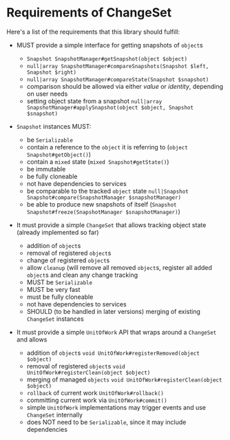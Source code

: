 # Requirements of ChangeSet

Here's a list of the requirements that this library should fulfill:

 - MUST provide a simple interface for getting snapshots of `object`s
    - `Snapshot SnapshotManager#getSnapshot(object $object)`
    - `null|array SnapshotManager#compareSnapshots(Snapshot $left, Snapshot $right)`
    - `null|array SnapshotManager#compareState(Snapshot $snapshot)`
    - comparison should be allowed via either *value* or *identity*, depending on user needs
    - setting object state from a snapshot `null|array SnapshotManager#applySnapshot(object $object, Snapshot $snapshot)`

 - `Snapshot` instances MUST:
    - be `Serializable`
    - contain a reference to the `object` it is referring to (`object Snapshot#getObject()`)
    - contain a `mixed` state (`mixed Snapshot#getState()`)
    - be immutable
    - be fully cloneable
    - not have dependencies to services
    - be comparable to the tracked `object` state `null|Snapshot Snapshot#compare(SnapshotManager $snapshotManager)`
    - be able to produce new snapshots of itself (`Snapshot Snapshot#freeze(SnapshotManager $snapshotManager)`)

 - It must provide a simple `ChangeSet` that allows tracking object state (already implemented so far)
    - addition of `object`s
    - removal of registered `object`s
    - change of registered `object`s
    - allow `cleanup` (will remove all removed `object`s, register all added `object`s and clean any change tracking
    - MUST be `Serializable`
    - MUST be very fast
    - must be fully cloneable
    - not have dependencies to services
    - SHOULD (to be handled in later versions) merging of existing `ChangeSet` instances

 - It must provide a simple `UnitOfWork` API that wraps around a `ChangeSet` and allows
    - addition of `object`s `void UnitOfWork#registerRemoved(object $object)`
    - removal of registered `object`s `void UnitOfWork#registerClean(object $object)`
    - merging of managed `objects` `void UnitOfWork#registerClean(object $object)`
    - `rollback` of current work `UnitOfWork#rollback()`
    - committing current work via `UnitOfWork#commit()`
    - simple `UnitOfWork` implementations may trigger events and use `ChangeSet` internally
    - does NOT need to be `Serializable`, since it may include dependencies
